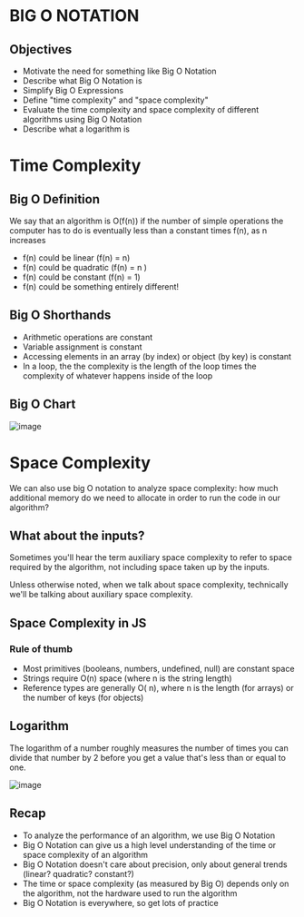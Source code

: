 # BIG O NOTATION


## Objectives

- Motivate the need for something like Big O Notation
- Describe what Big O Notation is
- Simplify Big O Expressions
- Define "time complexity" and "space complexity"
- Evaluate the time complexity and space complexity of different algorithms using Big O Notation
- Describe what a logarithm is


# Time Complexity

## Big O Definition

We say that an algorithm is O(f(n)) if the number of simple operations the computer has to do is eventually less than a constant times f(n), as n increases

- f(n) could be linear (f(n) = n)
- f(n) could be quadratic (f(n) = n  )
- f(n) could be constant (f(n) = 1)
- f(n) could be something entirely different!
## Big O Shorthands

- Arithmetic operations are constant
- Variable assignment is constant
- Accessing elements in an array (by index) or object (by key) is constant
- In a loop, the the complexity is the length of the loop times the complexity of whatever happens inside of the loop

## Big O Chart

![image](https://user-images.githubusercontent.com/88912160/176999598-91454e88-438b-4a17-80bb-d17a467ac983.png)

# Space Complexity

We can also use big O notation to analyze space complexity: how much additional memory do we need to allocate in order to run the code in our algorithm?

## What about the inputs?

Sometimes you'll hear the term auxiliary space complexity to refer to space required by the algorithm, not including space taken up by the inputs.

Unless otherwise noted, when we talk about space complexity, technically we'll be talking about auxiliary space complexity.


## Space Complexity in JS
### Rule of thumb

- Most primitives (booleans, numbers, undefined, null) are constant space
- Strings require O(n) space (where n is the string length)
- Reference types are generally O( n), where n is the length (for arrays) or the number of keys (for objects)
## Logarithm

The logarithm of a number roughly measures the number of times you can divide that number by 2 before you get a value that's less than or equal to one.

![image](https://user-images.githubusercontent.com/88912160/176999630-09b92b8f-e51a-4629-b430-4d84a5a281d9.png)

## Recap

- To analyze the performance of an algorithm, we use Big O Notation
- Big O Notation can give us a high level understanding of the time or space complexity of an algorithm
- Big O Notation doesn't care about precision, only about general trends (linear? quadratic? constant?)
- The time or space complexity (as measured by Big O) depends only on the algorithm, not the hardware used to run the algorithm
- Big O Notation is everywhere, so get lots of practice

